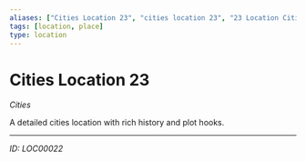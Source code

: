 ```yaml
---
aliases: ["Cities Location 23", "cities location 23", "23 Location Cities"]
tags: [location, place]
type: location
---
```


# Cities Location 23

*Cities*

A detailed cities location with rich history and plot hooks.

---
*ID: LOC00022*